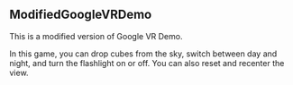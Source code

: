 ## ModifiedGoogleVRDemo

This is a modified version of Google VR Demo.

In this game, you can drop cubes from the sky, switch between day and night, and turn the flashlight on or off. You can also reset and recenter the view.

